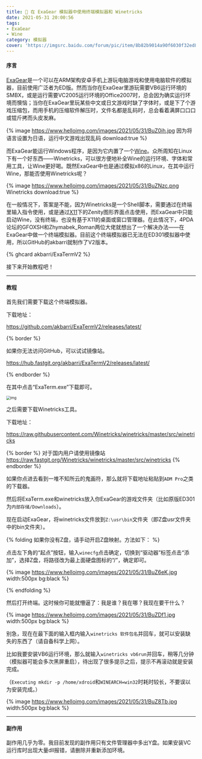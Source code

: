 ```yaml
---
title: 🍷 在 ExaGear 模拟器中使用终端模拟器和 Winetricks
date: 2021-05-31 20:00:56
tags: 
- ExaGear
- Wine
category: 模拟器
cover: 'https://imgsrc.baidu.com/forum/pic/item/8b82b9014a90f6030f32ed867c12b31bb151ed75.jpg'
---
```


#### 序言

[ExaGear](http://elbrus-technologies.com/product/exagear-mobile/)是一个可以在ARM架构安卓手机上游玩电脑游戏和使用电脑软件的模拟器，目前使用广泛者为ED版。然而当你在ExaGear里游玩需要VB6运行环境的SMBX，或是运行需要VC2005运行环境的Office2007时，总会因为确实运行环境而懊恼；当你在ExaGear里玩某些中文或日文游戏时缺了字体时，或是下了个游戏压缩包，而用手机的压缩软件解压时，文件名都是乱码时，总会看着满屏口口口或锟斤拷而头皮发麻。

{% image https://www.helloimg.com/images/2021/05/31/BuZ0ih.jpg 因为将语言设置为日语，运行中文游戏出现乱码 download:true %}

而ExaGear能运行Windows程序，是因为它内置了一个[Wine](//winehq.org)。众所周知在Linux下有一个好东西——Winetricks，可以很方便地补全Wine的运行环境、字体和常用工具，让Wine更好喝。既然ExaGear中也是通过模拟x86的Linux，在其中运行Wine，那能否使用Winetricks呢？

{% image https://www.helloimg.com/images/2021/05/31/BuZNzc.png Winetricks download:true %}

在一般情况下，答案是不能，因为Winetricks是一个Shell脚本，需要通过在终端里输入指令使用，或是通过[X11](//x.org)下的Zenity图形界面点击使用，而ExaGear中只能启动Wine，没有终端，也没有基于X11的桌面或窗口管理器。在此情况下，4PDA论坛的GFOXSH和Zhymabek_Roman两位大佬就想出了一个解决办法——在ExaGear中做一个终端模拟器。目前这个终端模拟器已无法在ED301模拟器中使用，所以GitHub的akbarri就制作了V2版本。

{% ghcard akbarri/ExaTermV2 %}

接下来开始教程吧！

-----

#### 教程

首先我们需要下载这个终端模拟器。

下载地址：

https://github.com/akbarri/ExaTermV2/releases/latest/

{% border %}

如果你无法访问GitHub，可以试试镜像站。

https://hub.fastgit.org/akbarri/ExaTermV2/releases/latest/

{% endborder %}

在其中点击“ExaTerm.exe”下载即可。

<img src="https://www.helloimg.com/images/2021/05/31/BuZpBq.png" alt="img" style="zoom: 67%;" />

之后需要下载Winetricks工具。

下载地址：

https://raw.githubusercontent.com/Winetricks/winetricks/master/src/winetricks

{% border %}
对于国内用户请使用镜像站
https://raw.fastgit.org/Winetricks/winetricks/master/src/winetricks
{% endborder %}

如果你点进去看到一堆不知所云的鬼画符，那么就将下载地址粘贴到```ADM Pro```之类的下载器。

然后将ExaTerm.exe和winetricks放入你ExaGear的游戏文件夹（比如原版ED301为```内部存储/Downloads```）。

现在启动ExaGear，将winetricks文件放到```Z:\usr\bin```文件夹（即Z盘usr文件夹中的bin文件夹）。

{% folding 如果你没有Z盘，请手动开启Z盘映射。方法如下： %}

点击左下角的“起点”按钮，输入```winecfg```点击确定，切换到“驱动器”标签点击“添加”，选择Z盘，将路径改为最上面硬盘图标的“/”，确定即可。

{% image https://www.helloimg.com/images/2021/05/31/BuZ6eK.jpg width:500px bg:black %}

{% endfolding %}

然后打开终端。这时候你可能就懵逼了：我是谁？我在哪？我现在要干什么？

{% image https://www.helloimg.com/images/2021/05/31/BuZDf1.jpg width:500px bg:black %}

别急，现在在最下面的输入框内输入```winetricks 软件包名```并回车，就可以安装缺失的东西了（请自备科学上网）。

比如我要安装VB6运行环境，那么就输入```winetricks vb6run```并回车，稍等几分钟（模拟器可能会多次黑屏重启），待出现了很多提示之后，提示不再滚动就是安装完成。

（```Executing mkdir -p /home/xdroid```和```WINEARCH=win32```时耗时较长，不要误以为安装完成。）

{% image https://www.helloimg.com/images/2021/05/31/BuZ8Tb.jpg width:500px bg:black %}

---

#### 副作用

副作用几乎为零。我目前发现的副作用只有文件管理器中多出Y盘。如果安装VC运行库时出现大量dll报错，请删除并重新添加环境。
